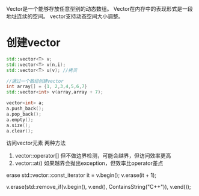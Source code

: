 Vector是一个能够存放任意型别的动态数组。
Vector在内存中的表现形式是一段地址连续的空间。
vector支持动态空间大小调整。
# 创建vector
```c++
std::vector<T> v;
std::vector<T> v(n,i);
std::vector<T> u(v); //拷贝

//通过一个数组创建vector
int array[] = {1, 2,3,4,5,6,7}
std::vector<int> v(array,array + 7);
```

```c++
vector<int> a;
a.push_back();
a.pop_back();
a.empty();
a.size();
a.clear();
```

访问vector元素
两种方法
1. vector::operator[]  但不做边界检测，可能会越界，但访问效率更高
2. vector::at()   如果越界会抛出exception，但效率比operator差点


erase
std::vector<int>::const_iterator it = v.begin();
v.erase(it + 1);

v.erase(std::remove_if(v.begin(), v.end(), ContainsString("C++")), v.end());